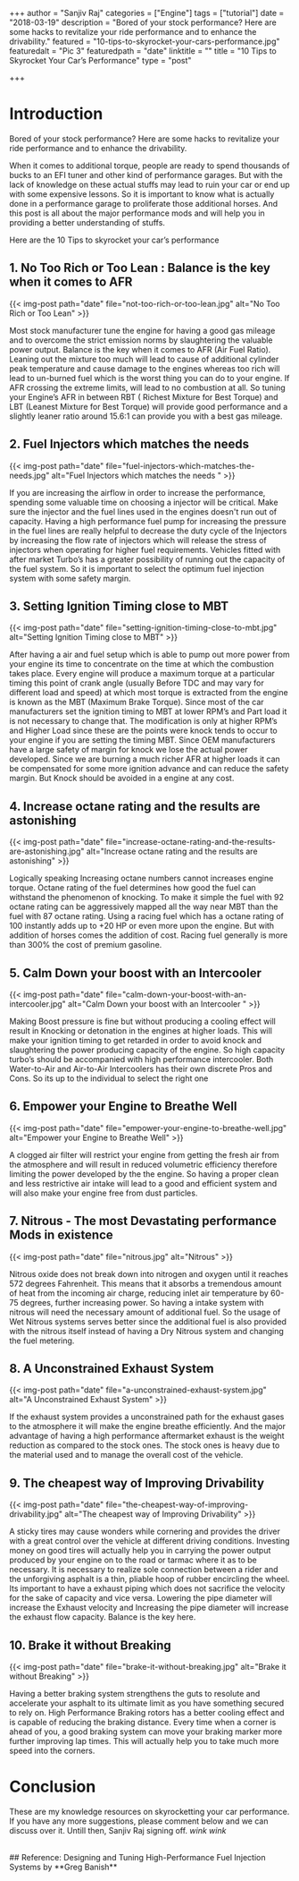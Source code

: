 +++
author = "Sanjiv Raj"
categories = ["Engine"]
tags = ["tutorial"]
date = "2018-03-19"
description = "Bored of your stock performance? Here are some hacks to revitalize your ride performance and to enhance the drivability."
featured = "10-tips-to-skyrocket-your-cars-performance.jpg"
featuredalt = "Pic 3"
featuredpath = "date"
linktitle = ""
title = "10 Tips to Skyrocket Your Car’s Performance"
type = "post"

+++

# Introduction 
Bored of your stock performance? Here are some hacks to revitalize your ride performance and to enhance the drivability. 

When it comes to additional torque, people are ready to spend thousands of bucks to an EFI tuner and other kind of performance garages. But with the lack of knowledge on these actual stuffs may lead to ruin your car or end up with some expensive lessons. So it is important to know what is actually done in a performance garage to proliferate those additional horses. And this post is all about the major performance mods and will help you in providing a better understanding of stuffs. 

Here are the 10 Tips to skyrocket your car’s performance


## 1. No Too Rich or Too Lean : Balance is the key when it comes to AFR 
{{< img-post path="date" file="not-too-rich-or-too-lean.jpg" alt="No Too Rich or Too Lean" >}}

Most stock manufacturer tune the engine for having a good gas mileage and to overcome the strict emission norms by slaughtering the valuable power output. Balance is the key when it comes to AFR (Air Fuel Ratio). Leaning out the mixture too much will lead to cause of additional cylinder peak temperature and cause damage to the engines whereas too rich will lead to un-burned fuel which is the worst thing you can do to your engine. If AFR crossing the extreme limits, will lead to no combustion at all. So tuning your Engine’s AFR in between RBT ( Richest Mixture for Best Torque) and LBT (Leanest Mixture for Best Torque) will provide good performance and a slightly leaner ratio around 15.6:1 can provide you with a best gas mileage.


## 2. Fuel Injectors which matches the needs 
{{< img-post path="date" file="fuel-injectors-which-matches-the-needs.jpg" alt="Fuel Injectors which matches the needs " >}}


If you are increasing the airflow in order to increase the performance, spending some valuable time on choosing a injector will be critical. Make sure the injector and the fuel lines used in the engines doesn't run out of capacity. Having a high performance fuel pump for increasing the pressure in the fuel lines are really helpful to decrease the duty cycle of the Injectors by increasing the flow rate of injectors which will release the stress of injectors when operating for higher fuel requirements. Vehicles fitted with after market Turbo’s has a greater possibility of running out the capacity of the fuel system. So it is important to select the optimum fuel injection system with some safety margin.


## 3. Setting Ignition Timing close to MBT
{{< img-post path="date" file="setting-ignition-timing-close-to-mbt.jpg" alt="Setting Ignition Timing close to MBT" >}}

After having a air and fuel setup which is able to pump out more power from your engine its time to concentrate on the time at which the combustion takes place. Every engine will produce a maximum torque at a particular timing this point of crank angle (usually Before TDC and may vary for different load and speed) at which most torque is extracted from the engine is known as the MBT (Maximum Brake Torque). Since most of the car manufacturers set the ignition timing to MBT at lower RPM’s and Part load it is not necessary to change that. The modification is only at higher RPM’s and Higher Load since these are the points were knock tends to occur to your engine if you are setting the timing MBT. Since OEM manufacturers have a large safety of margin for knock we lose the actual power developed. Since we are burning a much richer AFR at higher loads it can be compensated for some more ignition advance and can reduce the safety margin. But Knock should be avoided in a engine at any cost.


## 4. Increase octane rating and the results are astonishing
{{< img-post path="date" file="increase-octane-rating-and-the-results-are-astonishing.jpg" alt="Increase octane rating and the results are astonishing" >}}

Logically speaking Increasing octane numbers cannot increases engine torque. Octane rating of the fuel determines how good the fuel can withstand the phenomenon of knocking. To make it simple the fuel with 92 octane rating can be aggressively mapped all the way near MBT than the fuel with 87 octane rating. Using a racing fuel which has a octane rating of 100 instantly adds up to +20 HP or even more upon the engine. But with addition of horses comes the addition of cost. Racing fuel generally is more than 300% the cost of premium gasoline.



## 5. Calm Down your boost with an Intercooler 
{{< img-post path="date" file="calm-down-your-boost-with-an-intercooler.jpg" alt="Calm Down your boost with an Intercooler " >}}


Making Boost pressure is fine but without producing a cooling effect will result in Knocking or detonation in the engines at higher loads. This will make your ignition timing to get retarded in order to avoid knock and slaughtering the power producing capacity of the engine. So high capacity turbo’s should be accompanied with high performance intercooler. Both Water-to-Air and Air-to-Air Intercoolers has their own discrete Pros and Cons. So its up to the individual to select the right one


## 6. Empower your Engine to Breathe Well
{{< img-post path="date" file="empower-your-engine-to-breathe-well.jpg" alt="Empower your Engine to Breathe Well" >}}

A clogged air filter will restrict your engine from getting the fresh air from the atmosphere and will result in reduced volumetric efficiency therefore limiting the power developed by the the engine. So having a proper clean and less restrictive air intake will lead to a good and efficient system and will also make your engine free from dust particles.


## 7. Nitrous - The most Devastating performance Mods in existence
{{< img-post path="date" file="nitrous.jpg" alt="Nitrous" >}}


Nitrous oxide does not break down into nitrogen and oxygen until it reaches 572 degrees Fahrenheit. This means that it absorbs a tremendous amount of heat from the incoming air charge, reducing inlet air temperature by 60-75 degrees, further increasing power. So having a intake system with nitrous will need the necessary amount of additional fuel. So the usage of Wet Nitrous systems serves better since the additional fuel is also provided with the nitrous itself instead of having a Dry Nitrous system and changing the fuel metering.


## 8. A Unconstrained Exhaust System
{{< img-post path="date" file="a-unconstrained-exhaust-system.jpg" alt="A Unconstrained Exhaust System" >}}


If the exhaust system provides a unconstrained path for the exhaust gases to the atmosphere it will make the engine breathe efficiently. And the major advantage of having a high performance aftermarket exhaust is the weight reduction as compared to the stock ones. The stock ones is heavy due to the material used and to manage the overall cost of the vehicle.


## 9. The cheapest way of Improving Drivability
{{< img-post path="date" file="the-cheapest-way-of-improving-drivability.jpg" alt="The cheapest way of Improving Drivability" >}}


A sticky tires may cause wonders while cornering and provides the driver with a great control over the vehicle at different driving conditions. Investing money on good tires will actually help you in carrying the power output produced by your engine on to the road or tarmac where it as to be necessary. It is necessary to realize sole connection between a rider and the unforgiving asphalt is a thin, pliable hoop of rubber encircling the wheel. Its important to have a exhaust piping which does not sacrifice the velocity for the sake of capacity and vice versa. Lowering the pipe diameter will increase the Exhaust velocity and Increasing the pipe diameter will increase the exhaust flow capacity. Balance is the key here.


## 10. Brake it without Breaking
{{< img-post path="date" file="brake-it-without-breaking.jpg" alt="Brake it without Breaking" >}}


Having a better braking system strengthens the guts to resolute and accelerate your asphalt to its ultimate limit as you have something secured to rely on. High Performance Braking rotors has a better cooling effect and is capable of reducing the braking distance. Every time when a corner is ahead of you, a good braking system can move your braking marker more further improving lap times. This will actually help you to take much more speed into the corners.


# Conclusion

These are my knowledge resources on skyrocketting your car performance. If you have any more suggestions, please comment below and we can discuss over it. Untill then, Sanjiv Raj signing off. *wink wink* 

<br>
## Reference:
Designing and Tuning High-Performance Fuel Injection Systems by **Greg Banish**

